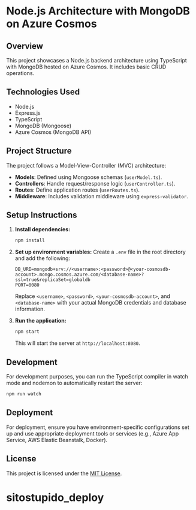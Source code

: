 # Node.js Architecture with MongoDB on Azure Cosmos

## Overview
This project showcases a Node.js backend architecture using TypeScript with MongoDB hosted on Azure Cosmos. It includes basic CRUD operations.

## Technologies Used
- Node.js
- Express.js
- TypeScript
- MongoDB (Mongoose)
- Azure Cosmos (MongoDB API)

## Project Structure
The project follows a Model-View-Controller (MVC) architecture:
- **Models**: Defined using Mongoose schemas (`userModel.ts`).
- **Controllers**: Handle request/response logic (`userController.ts`).
- **Routes**: Define application routes (`userRoutes.ts`).
- **Middleware**: Includes validation middleware using `express-validator`.

## Setup Instructions

1. **Install dependencies:**
   ```bash
   npm install
   ```

2. **Set up environment variables:**
   Create a `.env` file in the root directory and add the following:
   ```
   DB_URI=mongodb+srv://<username>:<password>@<your-cosmosdb-account>.mongo.cosmos.azure.com/<database-name>?ssl=true&replicaSet=globaldb
   PORT=8080
   ```
   Replace `<username>`, `<password>`, `<your-cosmosdb-account>`, and `<database-name>` with your actual MongoDB credentials and database information.

3. **Run the application:**
   ```bash
   npm start
   ```
   This will start the server at `http://localhost:8080`.


## Development
For development purposes, you can run the TypeScript compiler in watch mode and nodemon to automatically restart the server:
```bash
npm run watch
```

## Deployment
For deployment, ensure you have environment-specific configurations set up and use appropriate deployment tools or services (e.g., Azure App Service, AWS Elastic Beanstalk, Docker).


## License
This project is licensed under the [MIT License](LICENSE).
# sitostupido_deploy
